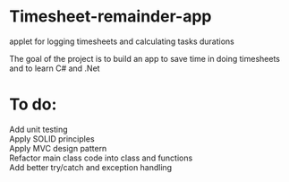 # Timesheet-remainder-app
applet for logging timesheets and calculating tasks durations  

The goal of the project is to build an app to save time in doing timesheets and to learn C# and .Net    

# To do:  
Add unit testing  
Apply SOLID principles  
Apply MVC design pattern  
Refactor main class code into class and functions  
Add better try/catch and exception handling    
